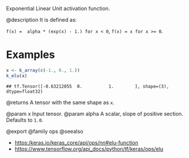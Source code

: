 Exponential Linear Unit activation function.

@description
It is defined as:

`f(x) =  alpha * (exp(x) - 1.) for x < 0`, `f(x) = x for x >= 0`.

# Examples

```r
x <- k_array(c(-1., 0., 1.))
k_elu(x)
```

```
## tf.Tensor([-0.63212055  0.          1.        ], shape=(3), dtype=float32)
```

@returns
A tensor with the same shape as `x`.

@param x Input tensor.
@param alpha A scalar, slope of positive section. Defaults to `1.0`.

@export
@family ops
@seealso
+ <https:/keras.io/keras_core/api/ops/nn#elu-function>
+ <https://www.tensorflow.org/api_docs/python/tf/keras/ops/elu>
